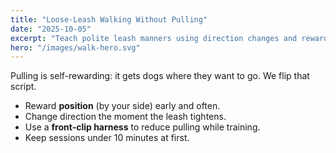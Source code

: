 ```yaml
---
title: "Loose-Leash Walking Without Pulling"
date: "2025-10-05"
excerpt: "Teach polite leash manners using direction changes and rewards."
hero: "/images/walk-hero.svg"
---
```


Pulling is self-rewarding: it gets dogs where they want to go. We flip that script.

- Reward **position** (by your side) early and often.
- Change direction the moment the leash tightens.
- Use a **front-clip harness** to reduce pulling while training.
- Keep sessions under 10 minutes at first.
